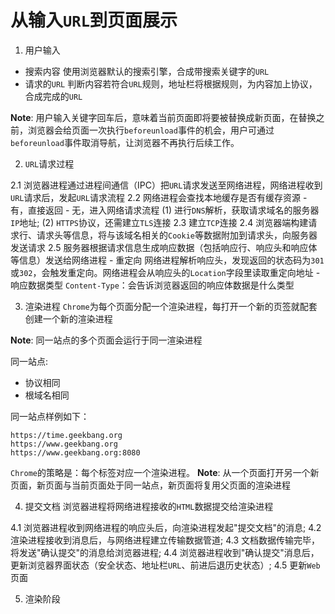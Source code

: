 # 从输入`URL`到页面展示
1. 用户输入
- 搜索内容
  使用浏览器默认的搜索引擎，合成带搜索关键字的`URL`
- 请求的`URL`
  判断内容若符合`URL`规则，地址栏将根据规则，为内容加上协议，合成完成的`URL`
  
**Note**: 用户输入关键字回车后，意味着当前页面即将要被替换成新页面，在替换之前，浏览器会给页面一次执行`beforeunload`事件的机会，用户可通过`beforeunload`事件取消导航，让浏览器不再执行后续工作。

2. `URL`请求过程

2.1 浏览器进程通过进程间通信（IPC）把`URL`请求发送至网络进程，网络进程收到`URL`请求后，发起`URL`请求流程
2.2 网络进程会查找本地缓存是否有缓存资源
    - 有，直接返回
    - 无，进入网络请求流程
      (1) 进行`DNS`解析，获取请求域名的服务器`IP`地址;
      (2) `HTTPS`协议，还需建立`TLS`连接
2.3 建立`TCP`连接
2.4 浏览器端构建请求行、请求头等信息，将与该域名相关的`Cookie`等数据附加到请求头，向服务器发送请求
2.5 服务器根据请求信息生成响应数据（包括响应行、响应头和响应体等信息）发送给网络进程
    - 重定向
    网络进程解析响应头，发现返回的状态码为`301`或`302`，会触发重定向。网络进程会从响应头的`Location`字段里读取重定向地址
    - 响应数据类型
    `Content-Type`：会告诉浏览器返回的响应体数据是什么类型

3. 渲染进程
`Chrome`为每个页面分配一个渲染进程，每打开一个新的页签就配套创建一个新的渲染进程

**Note**: 同一站点的多个页面会运行于同一渲染进程

同一站点: 
- 协议相同
- 根域名相同

同一站点样例如下：
```
https://time.geekbang.org
https://www.geekbang.org
https://www.geekbang.org:8080
```

`Chrome`的策略是：每个标签对应一个渲染进程。
**Note**: 从一个页面打开另一个新页面，新页面与当前页面处于同一站点，新页面将复用父页面的渲染进程

4. 提交文档
浏览器进程将网络进程接收的`HTML`数据提交给渲染进程

4.1 浏览器进程收到网络进程的响应头后，向渲染进程发起"提交文档"的消息;
4.2 渲染进程接收到消息后，与网络进程建立传输数据管道;
4.3 文档数据传输完毕，将发送"确认提交"的消息给浏览器进程;
4.4 浏览器进程收到"确认提交"消息后，更新浏览器界面状态（安全状态、地址栏`URL`、前进后退历史状态）;
4.5 更新`Web`页面

5. 渲染阶段
































